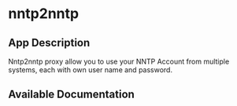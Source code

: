 # nntp2nntp

## App Description

Nntp2nntp proxy allow you to use your NNTP Account from multiple systems, each with own user name and password.

## Available Documentation


